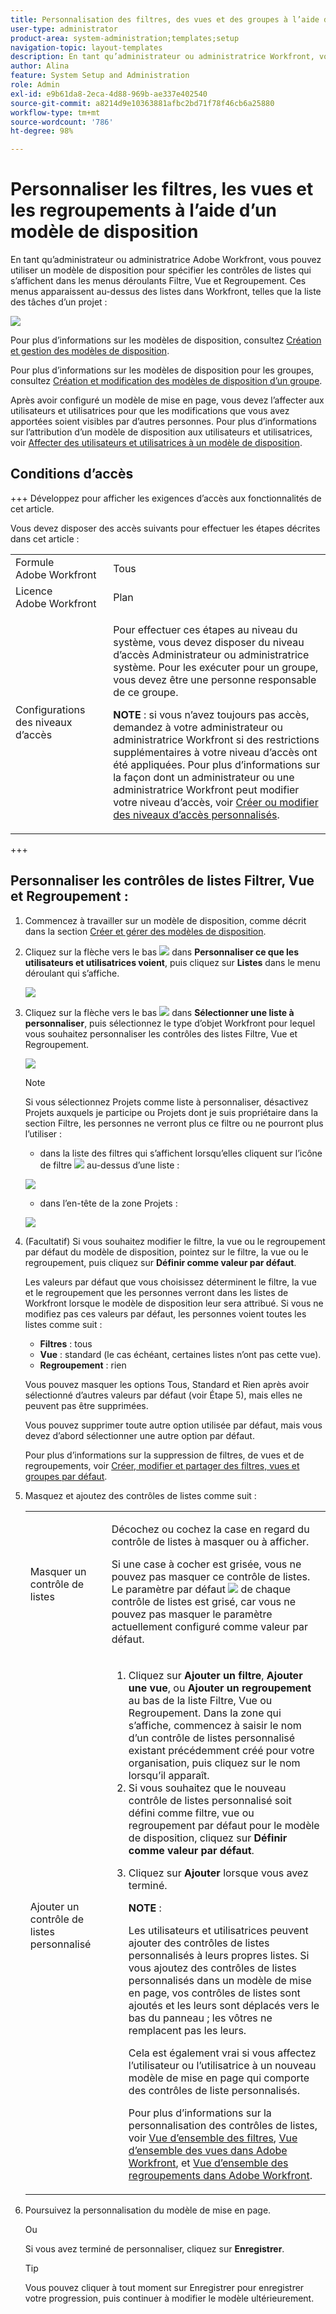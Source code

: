 ```yaml
---
title: Personnalisation des filtres, des vues et des groupes à l’aide d’un modèle de mise en page
user-type: administrator
product-area: system-administration;templates;setup
navigation-topic: layout-templates
description: En tant qu’administrateur ou administratrice Workfront, vous pouvez utiliser un modèle de disposition pour spécifier les contrôles de listes qui apparaissent dans les menus déroulants Filtre, Vue et Regroupement. Ces menus apparaissent au-dessus des listes dans Workfront, telles que la liste des tâches d’un projet.
author: Alina
feature: System Setup and Administration
role: Admin
exl-id: e9b61da8-2eca-4d88-969b-ae337e402540
source-git-commit: a8214d9e10363881afbc2bd71f78f46cb6a25880
workflow-type: tm+mt
source-wordcount: '786'
ht-degree: 98%

---
```


# Personnaliser les filtres, les vues et les regroupements à l’aide d’un modèle de disposition

En tant qu’administrateur ou administratrice Adobe Workfront, vous pouvez utiliser un modèle de disposition pour spécifier les contrôles de listes qui s’affichent dans les menus déroulants Filtre, Vue et Regroupement. Ces menus apparaissent au-dessus des listes dans Workfront, telles que la liste des tâches d’un projet :

![](assets/filter-view-grouping-layout-templates.png)

Pour plus d’informations sur les modèles de disposition, consultez [Création et gestion des modèles de disposition](../../../administration-and-setup/customize-workfront/use-layout-templates/create-and-manage-layout-templates.md).

Pour plus d’informations sur les modèles de disposition pour les groupes, consultez [Création et modification des modèles de disposition d’un groupe](../../../administration-and-setup/manage-groups/work-with-group-objects/create-and-modify-a-groups-layout-templates.md).

Après avoir configuré un modèle de mise en page, vous devez l’affecter aux utilisateurs et utilisatrices pour que les modifications que vous avez apportées soient visibles par d’autres personnes. Pour plus d’informations sur l’attribution d’un modèle de disposition aux utilisateurs et utilisatrices, voir [Affecter des utilisateurs et utilisatrices à un modèle de disposition](../use-layout-templates/assign-users-to-layout-template.md).

## Conditions d’accès

+++ Développez pour afficher les exigences d’accès aux fonctionnalités de cet article.

Vous devez disposer des accès suivants pour effectuer les étapes décrites dans cet article :

<table style="table-layout:auto"> 
 <col> 
 <col> 
 <tbody> 
  <tr> 
   <td role="rowheader">Formule Adobe Workfront</td> 
   <td>Tous</td> 
  </tr> 
  <tr> 
   <td role="rowheader">Licence Adobe Workfront</td> 
   <td>Plan</td> 
  </tr> 
  <tr> 
   <td role="rowheader">Configurations des niveaux d’accès</td> 
   <td> <p>Pour effectuer ces étapes au niveau du système, vous devez disposer du niveau d’accès Administrateur ou administratrice système.
Pour les exécuter pour un groupe, vous devez être une personne responsable de ce groupe.</p> <p><b>NOTE</b> : si vous n’avez toujours pas accès, demandez à votre administrateur ou administratrice Workfront si des restrictions supplémentaires à votre niveau d’accès ont été appliquées. Pour plus d’informations sur la façon dont un administrateur ou une administratrice Workfront peut modifier votre niveau d’accès, voir <a href="../../../administration-and-setup/add-users/configure-and-grant-access/create-modify-access-levels.md" class="MCXref xref">Créer ou modifier des niveaux d’accès personnalisés</a>.</p> </td> 
  </tr> 
 </tbody> 
</table>

+++

## Personnaliser les contrôles de listes Filtrer, Vue et Regroupement :

1. Commencez à travailler sur un modèle de disposition, comme décrit dans la section [Créer et gérer des modèles de disposition](../../../administration-and-setup/customize-workfront/use-layout-templates/create-and-manage-layout-templates.md).
1. Cliquez sur la flèche vers le bas ![](assets/down-arrow-blue.png) dans **Personnaliser ce que les utilisateurs et utilisatrices voient**, puis cliquez sur **Listes** dans le menu déroulant qui s’affiche.

   ![](assets/customize-what-users-see-dropdown-on-pg-adobe-branding.png)

1. Cliquez sur la flèche vers le bas ![](assets/down-arrow-blue.png) dans **Sélectionner une liste à personnaliser**, puis sélectionnez le type d’objet Workfront pour lequel vous souhaitez personnaliser les contrôles des listes Filtre, Vue et Regroupement.

   ![](assets/select-a-list-to-customize-menu-on-pg-adobe-branding.png)

   >[!NOTE]
   >
   >Si vous sélectionnez Projets comme liste à personnaliser, désactivez Projets auxquels je participe ou Projets dont je suis propriétaire dans la section Filtre, les personnes ne verront plus ce filtre ou ne pourront plus l’utiliser :
   >
   >* dans la liste des filtres qui s’affichent lorsqu’elles cliquent sur l’icône de filtre ![](assets/filter-nwepng.png) au-dessus d’une liste :
   >   
   >  ![](assets/disable-filters-projects-im-on-or-own.png)
   >   
   >* dans l’en-tête de la zone Projets :
   >   
   >  ![](assets/disable-filter-pills.png)

1. (Facultatif) Si vous souhaitez modifier le filtre, la vue ou le regroupement par défaut du modèle de disposition, pointez sur le filtre, la vue ou le regroupement, puis cliquez sur **Définir comme valeur par défaut**.

   Les valeurs par défaut que vous choisissez déterminent le filtre, la vue et le regroupement que les personnes verront dans les listes de Workfront lorsque le modèle de disposition leur sera attribué. Si vous ne modifiez pas ces valeurs par défaut, les personnes voient toutes les listes comme suit :

   * **Filtres** : tous
   * **Vue** : standard (le cas échéant, certaines listes n’ont pas cette vue).
   * **Regroupement** : rien

   Vous pouvez masquer les options Tous, Standard et Rien après avoir sélectionné d’autres valeurs par défaut (voir Étape 5), mais elles ne peuvent pas être supprimées.

   Vous pouvez supprimer toute autre option utilisée par défaut, mais vous devez d’abord sélectionner une autre option par défaut.

   Pour plus d’informations sur la suppression de filtres, de vues et de regroupements, voir [Créer, modifier et partager des filtres, vues et groupes par défaut](../../../administration-and-setup/set-up-workfront/configure-system-defaults/create-and-share-default-fvgs.md).

1. Masquez et ajoutez des contrôles de listes comme suit :

   <table style="table-layout:auto"> 
    <col> 
    <col> 
    <tbody> 
     <tr> 
      <td role="rowheader">Masquer un contrôle de listes</td> 
      <td> <p>Décochez ou cochez la case en regard du contrôle de listes à masquer ou à afficher.</p> <p>Si une case à cocher est grisée, vous ne pouvez pas masquer ce contrôle de listes. Le paramètre par défaut <img src="assets/default-pill.png"> de chaque contrôle de listes est grisé, car vous ne pouvez pas masquer le paramètre actuellement configuré comme valeur par défaut.</p> </td> 
     </tr> 
     <tr> 
      <td role="rowheader">Ajouter un contrôle de listes personnalisé</td> 
      <td> <p> 
        <ol> 
         <li value="1"> Cliquez sur <strong>Ajouter un filtre</strong>, <strong>Ajouter une vue</strong>, ou <strong>Ajouter un regroupement</strong> au bas de la liste Filtre, Vue ou Regroupement. Dans la zone qui s’affiche, commencez à saisir le nom d’un contrôle de listes personnalisé existant précédemment créé pour votre organisation, puis cliquez sur le nom lorsqu’il apparaît.</li> 
         <li value="2"> Si vous souhaitez que le nouveau contrôle de listes personnalisé soit défini comme filtre, vue ou regroupement par défaut pour le modèle de disposition, cliquez sur <strong>Définir comme valeur par défaut</strong>. </li> 
         <li value="3"> <p>Cliquez sur <strong>Ajouter</strong> lorsque vous avez terminé.</p> <p><b>NOTE</b> : <p>Les utilisateurs et utilisatrices peuvent ajouter des contrôles de listes personnalisés à leurs propres listes. Si vous ajoutez des contrôles de listes personnalisés dans un modèle de mise en page, vos contrôles de listes sont ajoutés et les leurs sont déplacés vers le bas du panneau ; les vôtres ne remplacent pas les leurs.</p> <p>Cela est également vrai si vous affectez l’utilisateur ou l’utilisatrice à un nouveau modèle de mise en page qui comporte des contrôles de liste personnalisés. </p> <p>Pour plus d’informations sur la personnalisation des contrôles de listes, voir <a href="../../../reports-and-dashboards/reports/reporting-elements/filters-overview.md" class="MCXref xref">Vue d’ensemble des filtres</a>, <a href="../../../reports-and-dashboards/reports/reporting-elements/views-overview.md" class="MCXref xref">Vue d’ensemble des vues dans Adobe Workfront</a>, et <a href="../../../reports-and-dashboards/reports/reporting-elements/groupings-overview.md" class="MCXref xref">Vue d’ensemble des regroupements dans Adobe Workfront</a>.</p> </p> </li> 
        </ol> </p> </td> 
     </tr> 
    </tbody> 
   </table>

1. Poursuivez la personnalisation du modèle de mise en page.

   Ou

   Si vous avez terminé de personnaliser, cliquez sur **Enregistrer**.

   >[!TIP]
   >
   >Vous pouvez cliquer à tout moment sur Enregistrer pour enregistrer votre progression, puis continuer à modifier le modèle ultérieurement.
